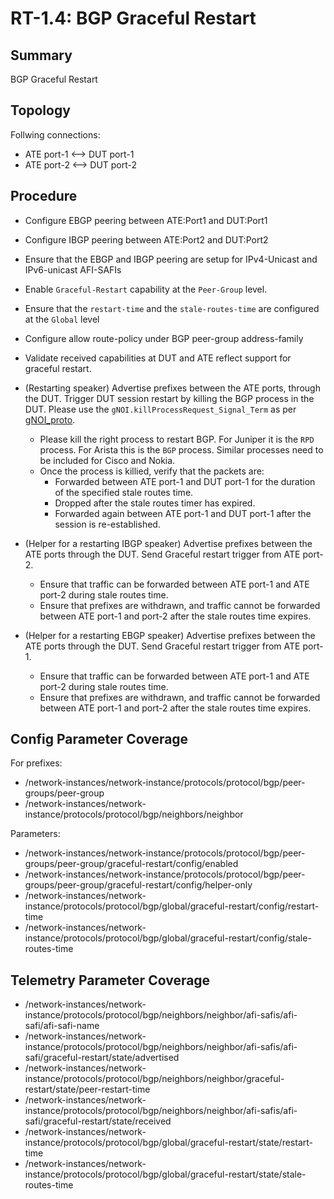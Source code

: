 # RT-1.4: BGP Graceful Restart

## Summary

BGP Graceful Restart

## Topology
Follwing connections:
 *   ATE port-1 <--> DUT port-1 
 *   ATE port-2 <--> DUT port-2

## Procedure
 *   Configure EBGP peering between ATE:Port1 and DUT:Port1
 *   Configure IBGP peering between ATE:Port2 and DUT:Port2
 *   Ensure that the EBGP and IBGP peering are setup for IPv4-Unicast and IPv6-unicast AFI-SAFIs
 *   Enable `Graceful-Restart` capability at the `Peer-Group` level.
 *   Ensure that the `restart-time` and the `stale-routes-time` are configured at the `Global` level
 *   Configure allow route-policy under BGP peer-group address-family
 *   Validate received capabilities at DUT and ATE reflect support for graceful
     restart.
 *   (Restarting speaker) Advertise prefixes between the ATE ports, through the DUT. Trigger DUT session restart by killing the BGP process in the DUT. Please use the `gNOI.killProcessRequest_Signal_Term` as per [gNOI_proto](https://github.com/openconfig/gnoi/blob/main/system/system.proto#L326).
       *   Please kill the right process to restart BGP. For Juniper it is the `RPD` process. For Arista this is the `BGP` process. Similar processes need to be included for Cisco and Nokia.
       *   Once the process is killied, verify that the packets are:
             *   Forwarded between ATE port-1 and DUT port-1 for the duration of the specified stale routes time.
             *   Dropped after the stale routes timer has expired.
             *   Forwarded again between ATE port-1 and DUT port-1 after the session is re-established.
 *   (Helper for a restarting IBGP speaker) Advertise prefixes between the ATE ports through the DUT. Send Graceful restart trigger from ATE port-2.
       *   Ensure that traffic can be forwarded between ATE port-1 and ATE port-2 during stale routes time.
       *   Ensure that prefixes are withdrawn, and traffic cannot be forwarded between ATE port-1 and port-2 after the stale routes time expires.
  
  *  (Helper for a restarting EBGP speaker) Advertise prefixes between the ATE ports through the DUT. Send Graceful restart trigger from ATE port-1.
       *   Ensure that traffic can be forwarded between ATE port-1 and ATE port-2 during stale routes time.
       *   Ensure that prefixes are withdrawn, and traffic cannot be forwarded between ATE port-1 and port-2 after the stale routes time expires.

## Config Parameter Coverage

For prefixes:

*   /network-instances/network-instance/protocols/protocol/bgp/peer-groups/peer-group
*   /network-instances/network-instance/protocols/protocol/bgp/neighbors/neighbor

Parameters:

*   /network-instances/network-instance/protocols/protocol/bgp/peer-groups/peer-group/graceful-restart/config/enabled
*   /network-instances/network-instance/protocols/protocol/bgp/peer-groups/peer-group/graceful-restart/config/helper-only
*   /network-instances/network-instance/protocols/protocol/bgp/global/graceful-restart/config/restart-time
*   /network-instances/network-instance/protocols/protocol/bgp/global/graceful-restart/config/stale-routes-time

## Telemetry Parameter Coverage

*   /network-instances/network-instance/protocols/protocol/bgp/neighbors/neighbor/afi-safis/afi-safi/afi-safi-name
*   /network-instances/network-instance/protocols/protocol/bgp/neighbors/neighbor/afi-safis/afi-safi/graceful-restart/state/advertised
*   /network-instances/network-instance/protocols/protocol/bgp/neighbors/neighbor/graceful-restart/state/peer-restart-time
*   /network-instances/network-instance/protocols/protocol/bgp/neighbors/neighbor/afi-safis/afi-safi/graceful-restart/state/received
*   /network-instances/network-instance/protocols/protocol/bgp/global/graceful-restart/state/restart-time
*   /network-instances/network-instance/protocols/protocol/bgp/global/graceful-restart/state/stale-routes-time
